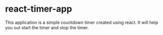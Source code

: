 # react-timer-app

This application is a simple countdown timer created using react. It will help you out start the timer and stop the timer.

